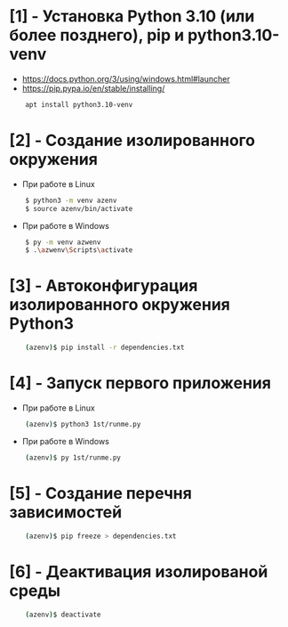# [1] - Установка Python 3.10 (или более позднего), pip и python3.10-venv
* https://docs.python.org/3/using/windows.html#launcher
* https://pip.pypa.io/en/stable/installing/
```bash
    apt install python3.10-venv
```


# [2] - Создание изолированного окружения
* При работе в Linux
```bash
    $ python3 -m venv azenv
    $ source azenv/bin/activate
```
* При работе в Windows
```bash
    $ py -m venv azwenv
    $ .\azwenv\Scripts\activate
```


# [3] - Автоконфигурация изолированного окружения Python3
```bash
    (azenv)$ pip install -r dependencies.txt
```


# [4] - Запуск первого приложения
* При работе в Linux
```bash
    (azenv)$ python3 1st/runme.py
```
* При работе в Windows
```bash
    (azenv)$ py 1st/runme.py
```


# [5] - Создание перечня зависимостей
```bash
    (azenv)$ pip freeze > dependencies.txt
```


# [6] - Деактивация изолированой среды
```bash
    (azenv)$ deactivate
```
